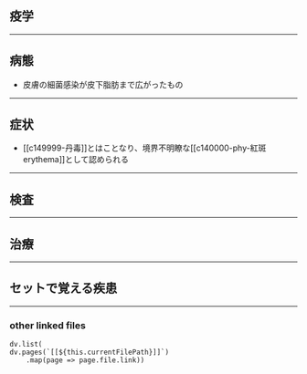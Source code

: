 ## 疫学
---
## 病態
- 皮膚の細菌感染が皮下脂肪まで広がったもの
---
## 症状
- [[c149999-丹毒]]とはことなり、境界不明瞭な[[c140000-phy-紅斑 erythema]]として認められる
---
## 検査
---
## 治療
---
## セットで覚える疾患
---
### other linked files
```dataviewjs
dv.list(
dv.pages(`[[${this.currentFilePath}]]`)
	.map(page => page.file.link))
```